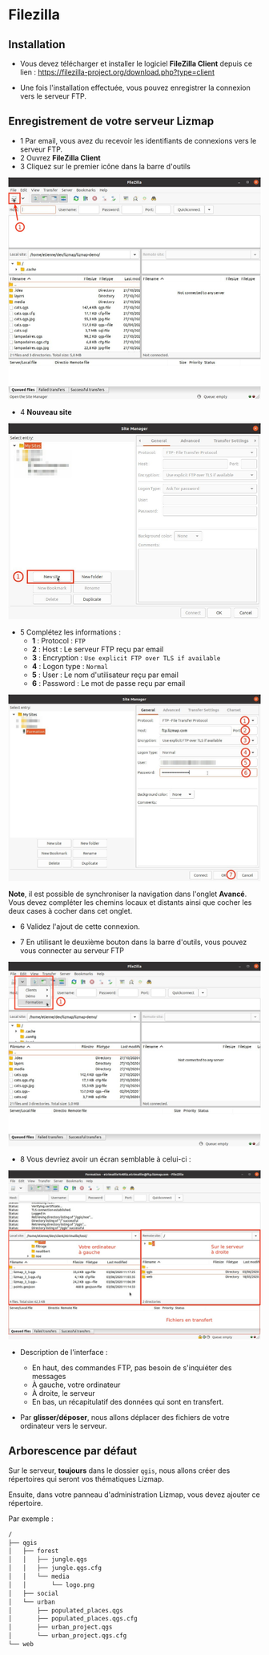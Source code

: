 # Filezilla

## Installation

* Vous devez télécharger et installer le logiciel **FileZilla Client** depuis ce lien : 
https://filezilla-project.org/download.php?type=client
  
* Une fois l'installation effectuée, vous pouvez enregistrer la connexion vers le serveur FTP.
  
## Enregistrement de votre serveur Lizmap

* 1 Par email, vous avez du recevoir les identifiants de connexions vers le serveur FTP.
* 2 Ouvrez **FileZilla Client**
* 3 Cliquez sur le premier icône dans la barre d'outils

![Filezilla](./media/ftp_1.jpg)

* 4 **Nouveau site**

![Filezilla](./media/ftp_2.jpg)

* 5 Complétez les informations :
    * **1** : Protocol : `FTP`
    * **2** : Host : Le serveur FTP reçu par email
    * **3** : Encryption : `Use explicit FTP over TLS if available`
    * **4** : Logon type : `Normal`
    * **5** : User : Le nom d'utilisateur reçu par email
    * **6** : Password : Le mot de passe reçu par email

![Filezilla](./media/ftp_3.jpg)

**Note**, il est possible de synchroniser la navigation dans l'onglet **Avancé**. Vous devez compléter les
chemins locaux et distants ainsi que cocher les deux cases à cocher dans cet onglet.

* 6 Validez l'ajout de cette connexion.

* 7 En utilisant le deuxième bouton dans la barre d'outils, vous pouvez vous connecter au serveur FTP

![Filezilla](./media/ftp_4.jpg)

* 8 Vous devriez avoir un écran semblable à celui-ci : 

![Filezilla](./media/ftp_5.jpg)

* Description de l'interface : 
  * En haut, des commandes FTP, pas besoin de s'inquiéter des messages
  * À gauche, votre ordinateur
  * À droite, le serveur
  * En bas, un récapitulatif des données qui sont en transfert.
    
* Par **glisser/déposer**, nous allons déplacer des fichiers de votre ordinateur vers le serveur.

## Arborescence par défaut

Sur le serveur, **toujours** dans le dossier `qgis`, nous allons créer des répertoires qui seront vos thématiques Lizmap.

Ensuite, dans votre panneau d'administration Lizmap, vous devez ajouter ce répertoire.

Par exemple :

```bash
/
├── qgis
│   ├── forest
│   │   ├── jungle.qgs
│   │   ├── jungle.qgs.cfg
│   │   └── media
│   │       └── logo.png
│   ├── social
│   └── urban
│       ├── populated_places.qgs
│       ├── populated_places.qgs.cfg
│       ├── urban_project.qgs
│       └── urban_project.qgs.cfg
└── web
```
